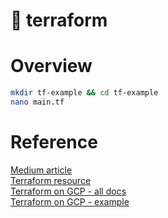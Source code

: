 # 👾 terraform

# Overview
```bash
mkdir tf-example && cd tf-example
nano main.tf
```


# Reference
[Medium article](https://nakamasato.medium.com/set-up-vertex-ai-workbench-with-access-to-bigquery-and-gcs-using-terraform-3844e7cb65bb)  
[Terraform resource](https://registry.terraform.io/providers/hashicorp/google/latest/docs/resources/notebooks_instance)  
[Terraform on GCP - all docs](https://cloud.google.com/docs/terraform)  
[Terraform on GCP - example](https://cloud.google.com/docs/terraform/get-started-with-terraform)
